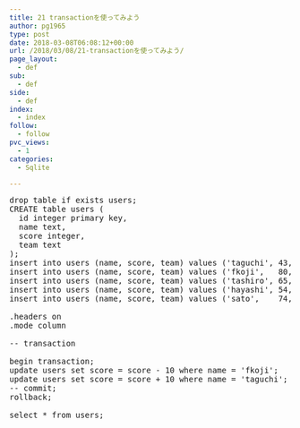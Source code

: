 ```yaml
---
title: 21 transactionを使ってみよう
author: pg1965
type: post
date: 2018-03-08T06:08:12+00:00
url: /2018/03/08/21-transactionを使ってみよう/
page_layout:
  - def
sub:
  - def
side:
  - def
index:
  - index
follow:
  - follow
pvc_views:
  - 1
categories:
  - Sqlite

---
```

<pre class="lang:tsql decode:true ">drop table if exists users;
CREATE table users (
  id integer primary key,
  name text,
  score integer,
  team text
);
insert into users (name, score, team) values ('taguchi', 43, 'team-A');
insert into users (name, score, team) values ('fkoji',   80, 'team-B');
insert into users (name, score, team) values ('tashiro', 65, 'team-B');
insert into users (name, score, team) values ('hayashi', 54, 'team-A');
insert into users (name, score, team) values ('sato',    74, 'team-C');

.headers on
.mode column

-- transaction

begin transaction;
update users set score = score - 10 where name = 'fkoji';
update users set score = score + 10 where name = 'taguchi';
-- commit;
rollback;

select * from users;</pre>

&nbsp;